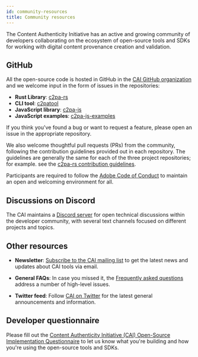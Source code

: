 ```yaml
---
id: community-resources
title: Community resources
---
```


The Content Authenticity Initiative has an active and growing community of developers collaborating on the ecosystem of open-source tools and SDKs for working with digital content provenance creation and validation.

## GitHub

All the open-source code is hosted in GitHub in the [CAI GitHub organization](https://github.com/contentauth) and we welcome input in the form of issues in the repositories:

- **Rust Library**: [c2pa-rs](https://github.com/contentauth/c2pa-rs/issues)
- **CLI tool**: [c2patool](https://github.com/contentauth/c2patool/issues)
- **JavaScript library**: [c2pa-js](https://github.com/contentauth/c2pa-js/issues)
- **JavaScript examples**: [c2pa-js-examples](https://github.com/contentauth/c2pa-js-examples)

If you think you've found a bug or want to request a feature, please open an issue in the appropriate repository.

We also welcome thoughtful pull requests (PRs) from the community, following the contribution guidelines provided out in each repository. The guidelines are generally the same for each of the three project repositories; for example. see the [c2pa-rs contribution guidelines](https://github.com/contentauth/c2pa-rs/blob/main/CONTRIBUTING.md).

Participants are required to follow the [Adobe Code of Conduct](https://github.com/contentauth/c2pa-js/blob/main/CODE_OF_CONDUCT.md) to maintain an open and welcoming environment for all.

## Discussions on Discord

The CAI maintains a [Discord server](https://discord.gg/CAI) for open technical discussions within the developer community, with several text channels focused on different projects and topics.

## Other resources

- **Newsletter**: [Subscribe to the CAI mailing list](https://contentauthenticity.org/newsletter) to get the latest news and updates about CAI tools via email.

- **General FAQs**: In case you missed it, the [Frequently asked questions](https://contentauthenticity.org/faq) address a number of high-level issues.

- **Twitter feed**: Follow [CAI on Twitter](https://twitter.com/ContentAuth) for the latest general announcements and information.

## Developer questionnaire

Please fill out the [Content Authenticity Initiative (CAI) Open-Source Implementation Questionnaire](https://docs.google.com/forms/d/e/1FAIpQLSfXbDZ_0DfOlSkEutILaWZ4-Sjcs_sx7tkoYQl7cBUOOI7Uhw/viewform) to let us know what you're building and how you're using the open-source tools and SDKs.
